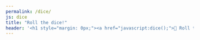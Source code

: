 ```yaml
---
permalink: /dice/
js: dice
title: "Roll the dice!"
header: '<h1 style="margin: 0px;"><a href="javascript:dice();">🎲 Roll the dice!</a></h1>'
---
```


<div id="dice"></div>